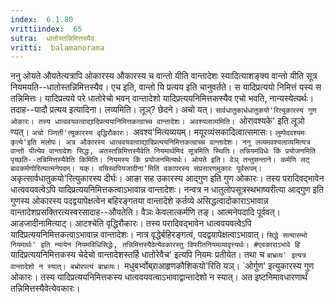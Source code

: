 ```yaml
---
index:  6.1.80
vrittiindex:  65
sutra:  धातोस्तन्निमित्तस्यैव
vritti:  balamanorama 
---
```


ननु ओयते औयतेत्यत्रापि ओकारस्य औकारस्य च वान्तो यीति वान्तादेशः स्यादित्याशङ्क्य वान्तो यीति सूत्र नियमयति--धातोस्तन्निमित्तस्यैव। एच इति, वान्तो यि प्रत्यय इति चानुवर्तते। स यादिप्रत्ययो निमित्तं यस्य स तन्निमित्तः। यादिप्रत्यये परे धातोरेचो भवन् वान्तादेशो यादिप्रत्ययनिमित्तकस्यैव एचो भवति, नान्यस्येत्यर्थः। तदाह--यादौ प्रत्यय इत्यादिना। लव्यमिति। लूञ्? छेदने। अचो यत्। `सार्वधातुकार्धधातुकयो'रित्यूकारस्य गुण ओकारः। तस्य धात्ववयवत्वाद्यादिप्रत्ययानिमित्तकत्वाच्च वान्तादेशः। अवश्यलाव्यमिति। `ओरावश्यके' इति लूञो ण्यत्। `अचो ञ्णिती'त्यूकारस्य वृद्धिरौकारः। `अवश्य'मित्यव्ययम्। मयूरव्यंसकादित्वात्समासः। `लुम्पेदवश्यमः कृत्ये'इति मलोपः। अत्र औकारस्य धात्ववयवत्वाद्यादिप्रत्ययनिमित्तकत्वाच्च वान्तादेशः। ननु लव्यमवश्यलाव्यमित्यत्र वान्तो यीत्येव वान्तादेशः सिद्धः, अतस्तन्निमित्तस्यैवेति नियमार्थमिदं सूत्रमिति स्थितिः। तन्नियमविधेः किं प्रयोजनमिति पृच्छति--तन्निमित्तस्यैवेति किमिति। नियमस्य किं प्रयोजनमित्यर्थः। ओयते इति। वेञ् तन्तुसन्ताने। कर्मणि लट् बावकर्मणोरित्यात्मनेपदम्। यक्। वचिस्वपियजादीना'मिति वकापरस्य संप्रसारणमुकारः पूर्वरूपम्। `अकृत्सार्वधातुकयो'रित्युकारस्य दीर्घः। आङा सह उकारस्य आद्गुण इति गुण ओकारः। तस्य परादिवद्भावेन धात्ववयवत्वेऽपि यादिप्रत्ययनिमित्तकत्वाऽभावान्न वान्तादेशः। नन्वत्र न धातुलोपसूत्रस्थभाष्यरीत्या आद्गुण इति गुणस्य ओकारस्य पदद्वयापेक्षत्वेन बहिरङ्गतया वान्तादेशे कर्तव्ये असिद्धत्वादोकाराऽभावान्न वान्तादेशप्रसक्तिरत्यस्वरसादाह--औयतेति। वैञः केवलात्कर्मणि तङ्। आत्मनेपदादि पूर्ववत्। आडजादीनामित्याट्। आटश्चेति वृद्धिरौकारः। तस्य परादिवद्भावेन धात्ववयवत्वेऽपि यादिप्रत्ययनिमित्तकत्वाऽभावान्न वान्तादेशः। नात्र वृद्धेर्बहिरङ्गत्वं, पदद्वयापेक्षत्वाऽभावात्। `सिद्धे सत्यारम्भो नियमार्थः' इति न्यायेन नियमविधिसिद्धेः, तन्निमित्तस्यैवेत्येवकारस्तु विपरीतनियमव्यावृत्त्यर्थः। #एवकाराऽभावे हि `यादिप्रत्ययनिमित्तकस्य चेदेचो वान्तादेशस्तर्हि धातोरेवैच' इत्यपि नियमः प्रतीयेत। तथा च `बाभ्रव्य' इत्यत्र वान्तादेशो न स्यात्। बभ्रोरपत्यं बाभ्रव्यः। `मधुबर्भ्वोब्र्राआहृणकौशिकयो'रिति यञ्। `ओर्गुण' इत्युकारस्य गुण ओकारः। तस्य यादिप्रत्ययनिमित्तकस्य धात्ववयवत्वाऽभावाद्वान्तादेशो न स्यात्। अत इष्टनिमावधारणार्थं तन्निमित्तस्यैवेत्येवकारः।

